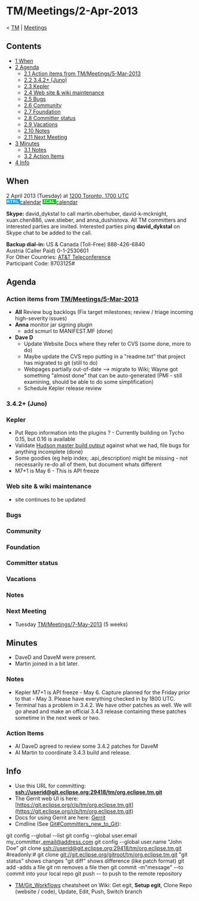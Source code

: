 

TM/Meetings/2-Apr-2013
======================

< [TM](./TM "TM")‎ | [Meetings](./Meetings "TM/Meetings")

Contents
--------

*   [1 When](#When)
*   [2 Agenda](#Agenda)
    *   [2.1 Action items from TM/Meetings/5-Mar-2013](#Action-items-from-TM.2FMeetings.2F5-Mar-2013)
    *   [2.2 3.4.2+ (Juno)](#3.4.2.2B-.28Juno.29)
    *   [2.3 Kepler](#Kepler)
    *   [2.4 Web site & wiki maintenance](#Web-site-.26-wiki-maintenance)
    *   [2.5 Bugs](#Bugs)
    *   [2.6 Community](#Community)
    *   [2.7 Foundation](#Foundation)
    *   [2.8 Committer status](#Committer-status)
    *   [2.9 Vacations](#Vacations)
    *   [2.10 Notes](#Notes)
    *   [2.11 Next Meeting](#Next-Meeting)
*   [3 Minutes](#Minutes)
    *   [3.1 Notes](#Notes-2)
    *   [3.2 Action Items](#Action-Items)
*   [4 Info](#Info)

When
----

2 April 2013 (Tuesday) at [1200 Toronto, 1700 UTC](http://www.timeanddate.com/worldclock/fixedtime.html?msg=Eclipse+TM+April+Committer+Call&iso=20130402T12&p1=250)  
![Html.gif](./images/Html.gif)[calendar](http://www.google.com/calendar/embed?src=vn70im36r00qeusu8nme50cils@group.calendar.google.com&ctz=Canada/Toronto) ![Ical.gif](./images/Ical.gif)[calendar](http://www.google.com/calendar/ical/vn70im36r00qeusu8nme50cils@group.calendar.google.com/public/basic.ics)

**Skype:** david\_dykstal to call martin.oberhuber, david-k-mcknight, xuan.chen886, uwe.stieber, and anna\_dushistova. All TM committers and interested parties are invited. Interested parties ping **david_dykstal** on Skype chat to be added to the call.

**Backup dial-in:** US & Canada (Toll-Free) 888-426-6840  
Austria (Caller Paid) 0-1-2530601  
For Other Countries: [AT&T Teleconference](https://www.teleconference.att.com/servlet/glbAccess?process=1&accessCode=8703125&accessNumber=2158616239)  
Participant Code: 8703125#

Agenda
------

### Action items from [TM/Meetings/5-Mar-2013](./5-Mar-2013 "TM/Meetings/5-Mar-2013")

*   **All** Review bug backlogs (Fix target milestones; review / triage incoming high-severity issues)
*   **Anna** monitor jar signing plugin
    *   add scmurl to MANIFEST.MF (done)
*   **Dave D**
    *   Update Website Docs where they refer to CVS (some done, more to do)
    *   Maybe update the CVS repo putting in a "readme.txt" that project has migrated to git (still to do)
    *   Webpages partially out-of-date --> migrate to Wiki; Wayne got something "almost done" that can be auto-generated (PMI - still examining, should be able to do some simplification)
    *   Schedule Kepler release review

### 3.4.2+ (Juno)

### Kepler

*   Put Repo information into the plugins ? - Currently building on Tycho 0.15, but 0.16 is available
*   Validate [Hudson master build output](https://hudson.eclipse.org/hudson/job/tm-master-nightly/) against what we had, file bugs for anything incomplete (done)
*   Some goodies (eg help index; .api_description) might be missing - not necessarily re-do all of them, but document whats different
*   M7+1 is May 6 - This is API freeze

### Web site & wiki maintenance

*   site continues to be updated

### Bugs

### Community

### Foundation

### Committer status

### Vacations

### Notes

### Next Meeting

*   Tuesday [TM/Meetings/7-May-2013](./7-May-2013 "TM/Meetings/7-May-2013") (5 weeks)

Minutes
-------

*   DaveD and DaveM were present.
*   Martin joined in a bit later.

### Notes

*   Kepler M7+1 is API freeze - May 6. Capture planned for the Friday prior to that - May 3. Please have everything checked in by 1800 UTC.
*   Terminal has a problem in 3.4.2. We have other patches as well. We will go ahead and make an official 3.4.3 release containing these patches sometime in the next week or two.

### Action Items

*   AI DaveD agreed to review some 3.4.2 patches for DaveM
*   AI Martin to coordinate 3.4.3 build and release.

Info
----

*   Use this URL for committing: **[ssh://userid@git.eclipse.org:29418/tm/org.eclipse.tm.git](ssh://userid@git.eclipse.org:29418/tm/org.eclipse.tm.git)**
*   The Gerrit web UI is here: [https://git.eclipse.org/r/p/tm/org.eclipse.tm.git](https://git.eclipse.org/r/p/tm/org.eclipse.tm.git)
*   Docs for using Gerrit are here: [Gerrit](https://wiki.eclipse.org/Gerrit "Gerrit")
*   Cmdline (See [Git#Committers\_new\_to_Git](https://wiki.eclipse.org/Git#Committers_new_to_Git "Git")):

  git config --global --list
  git config --global user.email my\_committer\_email@address.com
  git config --global user.name "John Doe"
  git clone [ssh://userid@git.eclipse.org:29418/tm/org.eclipse.tm.git](ssh://userid@git.eclipse.org:29418/tm/org.eclipse.tm.git)
  #readonly:# git clone [git://git.eclipse.org/gitroot/tm/org.eclipse.tm.git](git://git.eclipse.org/gitroot/tm/org.eclipse.tm.git)
  <make changes>
  "git status" shows changes
  "git diff" shows difference (like patch format)
  git add <filename> -adds a file
  git rm <filename> removes a file
  then git commit -m"message" --to commit into your local repo
  git push -- to push to the remote repository

*   [TM/Git_Workflows](./Git_Workflows "TM/Git Workflows") cheatsheet on Wiki: Get egit, **Setup egit**, Clone Repo (website / code), Update, Edit, Push, Switch branch

